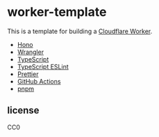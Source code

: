 # worker-template

This is a template for building a [Cloudflare Worker](https://workers.cloudflare.com/).

- [Hono](https://hono.dev/)
- [Wrangler](https://developers.cloudflare.com/workers/wrangler/)
- [TypeScript](https://www.typescriptlang.org/)
- [TypeScript ESLint](https://typescript-eslint.io/)
- [Prettier](https://prettier.io/)
- [GitHub Actions](https://docs.github.com/en/actions)
- [pnpm](https://pnpm.io/)

## license

CC0
